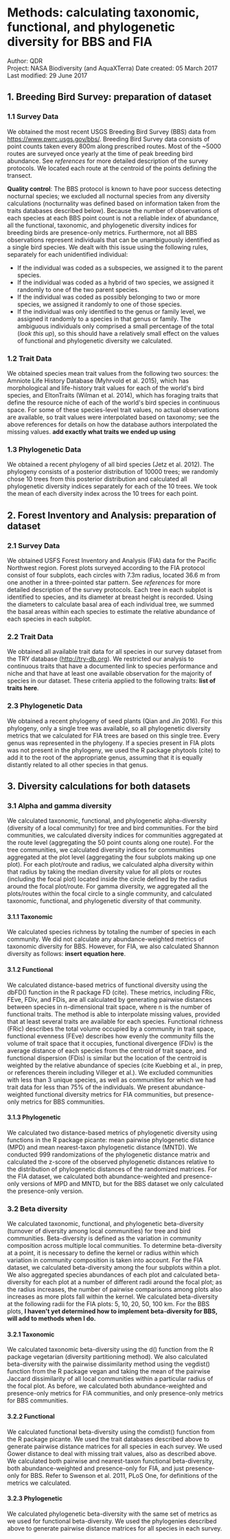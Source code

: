 # Methods: calculating taxonomic, functional, and phylogenetic diversity for BBS and FIA

Author: QDR  
Project: NASA Biodiversity (and AquaXTerra)
Date created: 05 March 2017
Last modified: 29 June 2017

## 1. Breeding Bird Survey: preparation of dataset

### 1.1 Survey Data

We obtained the most recent USGS Breeding Bird Survey (BBS) data from https://www.pwrc.usgs.gov/bbs/. Breeding Bird Survey data consists of point counts taken every 800m along prescribed routes. Most of the ~5000 routes are surveyed once yearly at the time of peak breeding bird abundance. See *references* for more detailed description of the survey protocols. We located each route at the centroid of the points defining the transect.

**Quality control**: The BBS protocol is known to have poor success detecting nocturnal species; we excluded all nocturnal species from any diversity calculations (nocturnality was defined based on information taken from the traits databases described below). Because the number of observations of each species at each BBS point count is not a reliable index of abundance, all the functional, taxonomic, and phylogenetic diversity indices for breeding birds are presence-only metrics. Furthermore, not all BBS observations represent individuals that can be unambiguously identified as a single bird species. We dealt with this issue using the following rules, separately for each unidentified individual: 
- If the individual was coded as a subspecies, we assigned it to the parent species.
- If the individual was coded as a hybrid of two species, we assigned it randomly to one of the two parent species.
- If the individual was coded as possibly belonging to two or more species, we assigned it randomly to one of those species.
- If the individual was only identified to the genus or family level, we assigned it randomly to a species in that genus or family.
The ambiguous individuals only comprised a small percentage of the total (*look this up*), so this should have a relatively small effect on the values of functional and phylogenetic diversity we calculated.

### 1.2 Trait Data

We obtained species mean trait values from the following two sources: the Amniote Life History Database (Myhrvold et al. 2015), which has morphological and life-history trait values for each of the world's bird species, and EltonTraits (Wilman et al. 2014), which has foraging traits that define the resource niche of each of the world's bird species in continuous space. For some of these species-level trait values, no actual observations are available, so trait values were interpolated based on taxonomy; see the above references for details on how the database authors interpolated the missing values. **add exactly what traits we ended up using**

### 1.3 Phylogenetic Data

We obtained a recent phylogeny of all bird species (Jetz et al. 2012). The phylogeny consists of a posterior distribution of 10000 trees; we randomly chose 10 trees from this posterior distribution and calculated all phylogenetic diversity indices separately for each of the 10 trees. We took the mean of each diversity index across the 10 trees for each point.

## 2. Forest Inventory and Analysis: preparation of dataset

### 2.1 Survey Data

We obtained USFS Forest Inventory and Analysis (FIA) data for the Pacific Northwest region. Forest plots surveyed according to the FIA protocol consist of four subplots, each circles with 7.3m radius, located 36.6 m from one another in a three-pointed star pattern. See *references* for more detailed description of the survey protocols. Each tree in each subplot is identified to species, and its diameter at breast height is recorded. Using the diameters to calculate basal area of each individual tree, we summed the basal areas within each species to estimate the relative abundance of each species in each subplot. 

### 2.2 Trait Data

We obtained all available trait data for all species in our survey dataset from the TRY database (http://try-db.org). We restricted our analysis to continuous traits that have a documented link to species performance and niche and that have at least one available observation for the majority of species in our dataset. These criteria applied to the following traits: **list of traits here**.  

### 2.3 Phylogenetic Data

We obtained a recent phylogeny of seed plants (Qian and Jin 2016). For this phylogeny, only a single tree was available, so all phylogenetic diversity metrics that we calculated for FIA trees are based on this single tree. Every genus was represented in the phylogeny. If a species present in FIA plots was not present in the phylogeny, we used the R package phytools (cite) to add it to the root of the appropriate genus, assuming that it is equally distantly related to all other species in that genus. 

## 3. Diversity calculations for both datasets

### 3.1 Alpha and gamma diversity

We calculated taxonomic, functional, and phylogenetic alpha-diversity (diversity of a local community) for tree and bird communities. For the bird communities, we calculated diversity indices for communities aggregated at the route level (aggregating the 50 point counts along one route). For the tree communities, we calculated diversity indices for communities aggregated at the plot level (aggregating the four subplots making up one plot). For each plot/route and radius, we calculated alpha diversity within that radius by taking the median diversity value for all plots or routes (including the focal plot) located inside the circle defined by the radius around the focal plot/route. For gamma diversity, we aggregated all the plots/routes within the focal circle to a single community, and calculated taxonomic, functional, and phylogenetic diversity of that community. 

#### 3.1.1 Taxonomic

We calculated species richness by totaling the number of species in each community. We did not calculate any abundance-weighted metrics of taxonomic diversity for BBS. However, for FIA, we also calculated Shannon diversity as follows: **insert equation here**.

#### 3.1.2 Functional

We calculated distance-based metrics of functional diversity using the dbFD() function in the R package FD (cite). These metrics, including FRic, FEve, FDiv, and FDis, are all calculated by generating pairwise distances between species in n-dimensional trait space, where n is the number of functional traits. The method is able to interpolate missing values, provided that at least several traits are available for each species. Functional richness (FRic) describes the total volume occupied by a community in trait space, functional evenness (FEve) describes how evenly the community fills the volume of trait space that it occupies, functional divergence (FDiv) is the average distance of each species from the centroid of trait space, and functional dispersion (FDis) is similar but the location of the centroid is weighted by the relative abundance of species (cite Kuebbing et al., in prep, or references therein including Villeger et al.). We excluded communities with less than 3 unique species, as well as communities for which we had trait data for less than 75% of the individuals. We present abundance-weighted functional diversity metrics for FIA communities, but presence-only metrics for BBS communities. 

#### 3.1.3 Phylogenetic

We calculated two distance-based metrics of phylogenetic diversity using functions in the R package picante: mean pairwise phylogenetic distance (MPD) and mean nearest-taxon phylogenetic distance (MNTD). We conducted 999 randomizations of the phylogenetic distance matrix and calculated the z-score of the observed phylogenetic distances relative to the distribution of phylogenetic distances of the randomized matrices. For the FIA dataset, we calculated both abundance-weighted and presence-only versions of MPD and MNTD, but for the BBS dataset we only calculated the presence-only version. 

### 3.2 Beta diversity 

We calculated taxonomic, functional, and phylogenetic beta-diversity (turnover of diversity among local communities) for tree and bird communities. Beta-diversity is defined as the variation in community composition across multiple local communities. To determine beta-diversity at a point, it is necessary to define the kernel or radius within which variation in community composition is taken into account. For the FIA dataset, we calculated beta-diversity among the four subplots within a plot. We also aggregated species abundances of each plot and calculated beta-diversity for each plot at a number of different radii around the focal plot; as the radius increases, the number of pairwise comparisons among plots also increases as more plots fall within the kernel. We calculated beta-diversity at the following radii for the FIA plots: 5, 10, 20, 50, 100 km. For the BBS plots, **I haven't yet determined how to implement beta-diversity for BBS, will add to methods when I do.**  

#### 3.2.1 Taxonomic

We calculated taxonomic beta-diversity using the d() function from the R package vegetarian (diversity partitioning method). We also calculated beta-diversity with the pairwise dissimilarity method using the vegdist() function from the R package vegan and taking the mean of the pairwise Jaccard dissimilarity of all local communities within a particular radius of the focal plot. As before, we calculated both abundance-weighted and presence-only metrics for FIA communities, and only presence-only metrics for BBS communities.

#### 3.2.2 Functional

We calculated functional beta-diversity using the comdist() function from the R package picante. We used the trait databases described above to generate pairwise distance matrices for all species in each survey. We used Gower distance to deal with missing trait values, also as described above. We calculated both pairwise and nearest-taxon functional beta-diversity, both abundance-weighted and presence-only for FIA, and just presence-only for BBS. Refer to Swenson et al. 2011, PLoS One, for definitions of the metrics we calculated.

#### 3.2.3 Phylogenetic

We calculated phylogenetic beta-diversity with the same set of metrics as we used for functional beta-diversity. We used the phylogenies described above to generate pairwise distance matrices for all species in each survey. 

